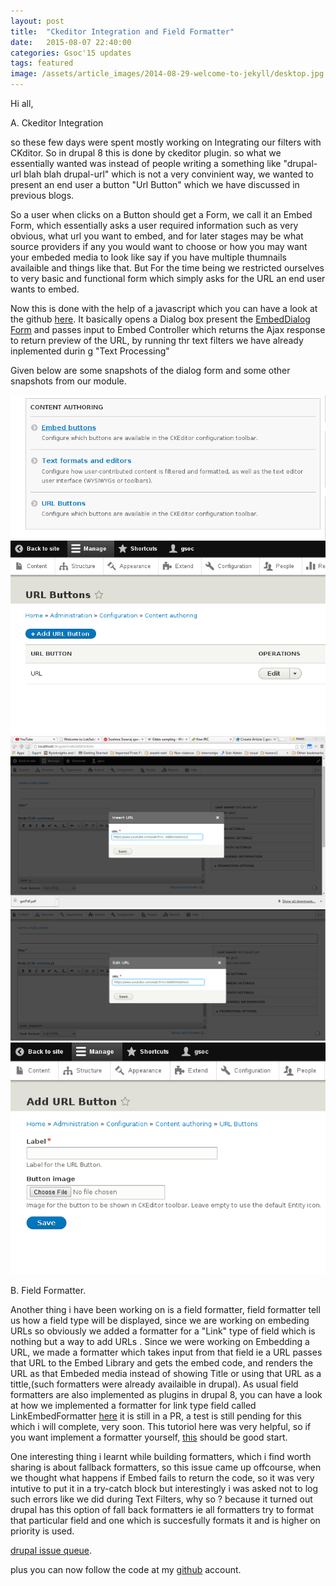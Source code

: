 ```yaml
---
layout: post
title:  "Ckeditor Integration and Field Formatter"
date:   2015-08-07 22:40:00
categories: Gsoc'15 updates
tags: featured
image: /assets/article_images/2014-08-29-welcome-to-jekyll/desktop.jpg
---
```


Hi all,

A. Ckeditor Integration

   so these few days  were spent mostly working on Integrating our filters with CKditor. So in drupal 8 this is done by ckeditor plugin. so what we essentially wanted was instead of people writing a something like "drupal-url blah blah drupal-url" which is not a very convinient way, we wanted to present an end user a button "Url Button" which we have discussed in previous blogs.

   So a user when clicks on a Button should get a Form, we call it an Embed Form, which essentially asks a user required information such as very obvious, what url you want to embed, and for later stages may be what source providers if any you would want to choose or how you may want your embeded media to look like say if you have multiple thumnails availaible and things like that. But For the time being we restricted ourselves to very basic and functional form which simply asks for the URL an end user wants to embed.

   Now this is done with the help of a javascript which you can have a look at the github [here](https://github.com/drupal-media/url_embed/blob/8.x-1.x/js/plugins/drupalurl/plugin.js). It basically opens a Dialog box present the [EmbedDialog Form](https://github.com/drupal-media/url_embed/blob/8.x-1.x/src/Form/UrlButtonForm.php) and passes input to Embed Controller which returns the Ajax response to return preview of the URL, by running thr text filters we have already inplemented durin g "Text Processing"
   
   Given below are some snapshots of the dialog form and some other snapshots from our module.

   ![1](/assets/images/URL-Buttons.png)
   ![2](/assets/images/Default-Button.png)
   ![Insert-URL](/assets/images/Insert-URL.png)
   ![Edit-URL](/assets/images/Edit-URL.png)
   ![URL-Button-Form](/assets/images/URL-Button-Form.png)


        

B. Field Formatter.
      
   Another thing i have been working on is a field formatter, field formatter tell us how a field type will be displayed, since we are working on embeding URLs so obviously we added a formatter for a "Link" type of field which is nothing but a way to add URLs . Since we were working on Embedding a URL, we made a formatter which takes input from that field ie a URL passes that URL to the Embed Library and gets the embed code, and renders the URL as that Embeded media instead of showing Title or using that URL as a tittle,(such formatters were already availaible in drupal). As usual field formatters are also implemented as plugins in drupal 8, you can have a look at how we implemented a formatter for link type field called LinkEmbedFormatter [here](https://github.com/prateekmehta/url_embed/blob/6fd0684d8a15643cff4d22dd98fb30ba60d507bf/src/Plugin/Field/FieldFormatter/LinkEmbedFormatter.php) it is still in a PR, a test is still pending for this which i will complete, very soon. This tutoriol here was very helpful, so if you want implement a formatter yourself, [this](http://enzolutions.com/articles/2014/12/09/how-to-create-a-field-formatter-in-drupal-8/) should be good start.

   One interesting thing i learnt while building formatters, which i find worth sharing is about fallback formatters, so this issue came up offcourse, when we thought what happens if Embed fails to return the code, so it was very intutive to put it in a try-catch block but interestingly i was asked not to log such errors like we did during Text Filters, why so ? because it turned out drupal has this option of fall back formatters ie all formatters try to format that  particular field and one which is succesfully formats it and is higher on priority is used.



[drupal issue queue](https://www.drupal.org/project/issues/url_embed "issue-queue").

plus you can now follow the code at my [github](https://github.com/prateekmehta/url_embed) account.

[url-embed-issues]: [url-embed-gh]:


[jekyll]:      http://jekyllrb.com
[jekyll-gh]:   https://github.com/jekyll/jekyll
[jekyll-help]: https://github.com/jekyll/jekyll-help
